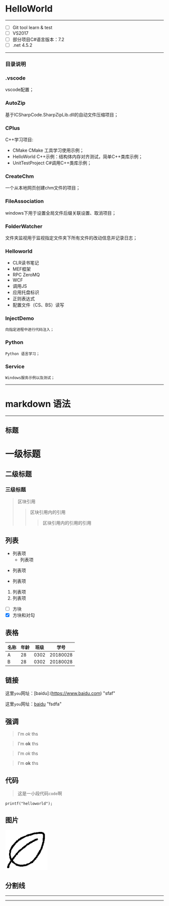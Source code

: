 # HelloWorld
***
- [ ] Git tool learn & test
- [ ] VS2017
- [ ] 部分项目C#语言版本：7.2
- [ ] .net 4.5.2
***
### 目录说明

### .vscode
vscode配置；
### AutoZip
基于ICSharpCode.SharpZipLib.dll的自动文件压缩项目；
### CPlus
C++学习项目:
- CMake  CMake 工具学习使用示例；
- HelloWorld C++示例：结构体内存对齐测试，简单C++类库示例；
- UnitTestProject C#调用C++类库示例；
### CreateChm
一个从本地网页创建chm文件的项目；
### FileAssociation
windows下用于设置全局文件后缀关联设置、取消项目；
### FolderWatcher
文件夹监视用于监视指定文件夹下所有文件的改动信息并记录日志；
### Helloworld
* CLR读书笔记
* MEF框架
* RPC ZeroMQ
* WCF
* 调用JS
* 应用托盘标识
* 正则表达式
* 配置文件（CS、BS）读写
### InjectDemo
    向指定进程中进行代码注入；    
### Python
    Python 语言学习；
### Service
    Windows服务示例以及测试；

***
# markdown 语法
***
## 标题
# 一级标题
## 二级标题
### 三级标题
> 区块引用
>> 区块引用内的引用
>>> 区块引用内的引用的引用
## 列表
* 列表项
    * 列表项
- 列表项
+ 列表项
1. 列表项
2. 列表项
- [ ] 方块
- [x] 方块和对勾
## 表格
|名称|年龄|班级|学号|
|----|---|----|----|
|A|28|0302|20180028|
|B|28|0302|20180028|
## 链接
这里`you`网址：[baidu]:(https://www.baidu.com) "sfaf"
>
这里`you`网址：[baidu](https://www.baidu.com) "fsdfa"
## 强调
> I'm *ok* ths

> I'm **ok** ths

> I'm _ok_ ths

> I'm __ok__ ths
## 代码
> 这是一小段代码`code`啊
```
printf("helloworld");
```
## 图片
![代替文字](/leaf.png)
## 分割线
***
___
